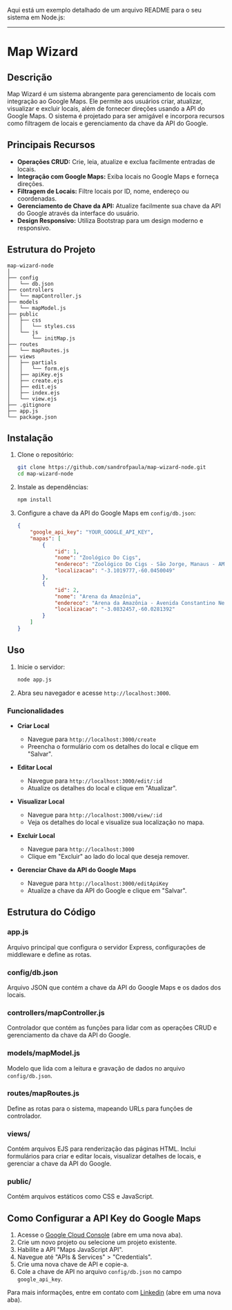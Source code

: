 Aqui está um exemplo detalhado de um arquivo README para o seu sistema em Node.js:

---

# Map Wizard

## Descrição

Map Wizard é um sistema abrangente para gerenciamento de locais com integração ao Google Maps. Ele permite aos usuários criar, atualizar, visualizar e excluir locais, além de fornecer direções usando a API do Google Maps. O sistema é projetado para ser amigável e incorpora recursos como filtragem de locais e gerenciamento da chave da API do Google.

## Principais Recursos

- **Operações CRUD:** Crie, leia, atualize e exclua facilmente entradas de locais.
- **Integração com Google Maps:** Exiba locais no Google Maps e forneça direções.
- **Filtragem de Locais:** Filtre locais por ID, nome, endereço ou coordenadas.
- **Gerenciamento de Chave da API:** Atualize facilmente sua chave da API do Google através da interface do usuário.
- **Design Responsivo:** Utiliza Bootstrap para um design moderno e responsivo.

## Estrutura do Projeto

```
map-wizard-node
│
├── config
│   └── db.json
├── controllers
│   └── mapController.js
├── models
│   └── mapModel.js
├── public
│   ├── css
│   │   └── styles.css
│   └── js
│       └── initMap.js
├── routes
│   └── mapRoutes.js
├── views
│   ├── partials
│   │   └── form.ejs
│   ├── apiKey.ejs
│   ├── create.ejs
│   ├── edit.ejs
│   ├── index.ejs
│   └── view.ejs
├── .gitignore
├── app.js
└── package.json
```

## Instalação

1. Clone o repositório:
    ```sh
    git clone https://github.com/sandrofpaula/map-wizard-node.git
    cd map-wizard-node
    ```

2. Instale as dependências:
    ```sh
    npm install
    ```

3. Configure a chave da API do Google Maps em `config/db.json`:
    ```json
    {
        "google_api_key": "YOUR_GOOGLE_API_KEY",
        "mapas": [
            {
                "id": 1,
                "nome": "Zoológico Do Cigs",
                "endereco": "Zoológico Do Cigs - São Jorge, Manaus - AM, Brasil",
                "localizacao": "-3.1019777,-60.0450049"
            },
            {
                "id": 2,
                "nome": "Arena da Amazônia",
                "endereco": "Arena da Amazônia - Avenida Constantino Nery - Flores, Manaus - AM, Brasil",
                "localizacao": "-3.0832457,-60.0281392"
            }
        ]
    }
    ```

## Uso

1. Inicie o servidor:
    ```sh
    node app.js
    ```

2. Abra seu navegador e acesse `http://localhost:3000`.

### Funcionalidades

- **Criar Local**
  - Navegue para `http://localhost:3000/create`
  - Preencha o formulário com os detalhes do local e clique em "Salvar".

- **Editar Local**
  - Navegue para `http://localhost:3000/edit/:id`
  - Atualize os detalhes do local e clique em "Atualizar".

- **Visualizar Local**
  - Navegue para `http://localhost:3000/view/:id`
  - Veja os detalhes do local e visualize sua localização no mapa.

- **Excluir Local**
  - Navegue para `http://localhost:3000`
  - Clique em "Excluir" ao lado do local que deseja remover.

- **Gerenciar Chave da API do Google Maps**
  - Navegue para `http://localhost:3000/editApiKey`
  - Atualize a chave da API do Google e clique em "Salvar".

## Estrutura do Código

### app.js

Arquivo principal que configura o servidor Express, configurações de middleware e define as rotas.

### config/db.json

Arquivo JSON que contém a chave da API do Google Maps e os dados dos locais.

### controllers/mapController.js

Controlador que contém as funções para lidar com as operações CRUD e gerenciamento da chave da API do Google.

### models/mapModel.js

Modelo que lida com a leitura e gravação de dados no arquivo `config/db.json`.

### routes/mapRoutes.js

Define as rotas para o sistema, mapeando URLs para funções de controlador.

### views/

Contém arquivos EJS para renderização das páginas HTML. Inclui formulários para criar e editar locais, visualizar detalhes de locais, e gerenciar a chave da API do Google.

### public/

Contém arquivos estáticos como CSS e JavaScript.

## Como Configurar a API Key do Google Maps

1. Acesse o [Google Cloud Console](https://console.cloud.google.com/) (abre em uma nova aba).
2. Crie um novo projeto ou selecione um projeto existente.
3. Habilite a API "Maps JavaScript API".
4. Navegue até "APIs & Services" > "Credentials".
5. Crie uma nova chave de API e copie-a.
6. Cole a chave de API no arquivo `config/db.json` no campo `google_api_key`.

Para mais informações, entre em contato com [Linkedin](https://www.linkedin.com/in/sandro-paula-379091108/) (abre em uma nova aba).
